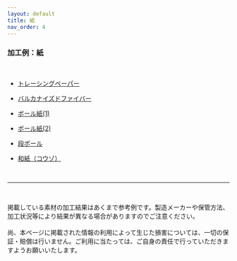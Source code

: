 ```yaml
---
layout: default
title: 紙
nav_order: 4
---
```


### 加工例：紙
<br>

* [トレーシングペーパー](03-1-tracingpaper.md)

* [バルカナイズドファイバー](03-2-pvf.md)

* [ボール紙(1)](03-3-board-w.md)

* [ボール紙(2)](03-4-board-g.md)

* [段ボール](03-5-cb.md)

* [和紙（コウゾ）](03-6-washi.md)

<br>

------

<br>

掲載している素材の加工結果はあくまで参考例です。製造メーカーや保管方法、加工状況等により結果が異なる場合がありますのでご注意ください。<br>
<br>
尚、本ページに掲載された情報の利用によって生じた損害については、一切の保証・賠償は行いません。ご利用に当たっては、ご自身の責任で行っていただきますようお願いいたします。
